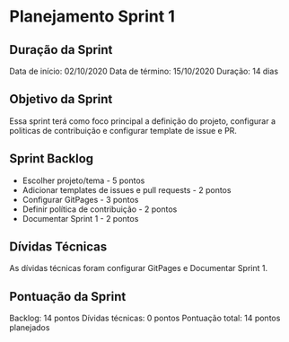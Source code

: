 # Planejamento Sprint 1
## Duração da Sprint
Data de início: 02/10/2020
Data de término: 15/10/2020
Duração: 14 dias

## Objetivo da Sprint
Essa sprint terá como foco principal a definição do projeto, configurar a politicas de contribuição e configurar template de issue e PR.

## Sprint Backlog

- Escolher projeto/tema - 5 pontos
- Adicionar templates de issues e pull requests - 2 pontos
- Configurar GitPages - 3 pontos
- Definir política de contribuição - 2 pontos
- Documentar Sprint 1 - 2 pontos

## Dívidas Técnicas
As dívidas técnicas foram configurar GitPages e Documentar Sprint 1.

## Pontuação da Sprint
Backlog: 14 pontos
Dívidas técnicas: 0 pontos
Pontuação total: 14 pontos planejados